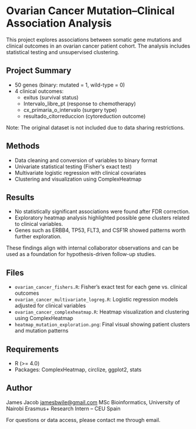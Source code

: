 # Ovarian Cancer Mutation–Clinical Association Analysis

This project explores associations between somatic gene mutations and clinical outcomes in an ovarian cancer patient cohort. The analysis includes statistical testing and unsupervised clustering.

## Project Summary

- 50 genes (binary: mutated = 1, wild-type = 0)
- 4 clinical outcomes:
  - exitus (survival status)
  - Intervalo_libre_pt (response to chemotherapy)
  - cx_primaria_o_intervalo (surgery type)
  - resultado_citorreduccion (cytoreduction outcome)

Note: The original dataset is not included due to data sharing restrictions.

## Methods

- Data cleaning and conversion of variables to binary format
- Univariate statistical testing (Fisher's exact test)
- Multivariate logistic regression with clinical covariates
- Clustering and visualization using ComplexHeatmap

## Results

- No statistically significant associations were found after FDR correction.
- Exploratory heatmap analysis highlighted possible gene clusters related to clinical variables.
- Genes such as ERBB4, TP53, FLT3, and CSF1R showed patterns worth further exploration.

These findings align with internal collaborator observations and can be used as a foundation for hypothesis-driven follow-up studies.

## Files

- `ovarian_cancer_fishers.R`: Fisher’s exact test for each gene vs. clinical outcomes
- `ovarian_cancer_multivariate_logreg.R`: Logistic regression models adjusted for clinical variables
- `ovarian_cancer_complexheatmap.R`: Heatmap visualization and clustering using ComplexHeatmap
- `heatmap_mutation_exploration.png`: Final visual showing patient clusters and mutation patterns

## Requirements

- R (>= 4.0)
- Packages: ComplexHeatmap, circlize, ggplot2, stats

## Author
James Jacob
jamesbwile@gmail.com
MSc Bioinformatics, University of Nairobi
Erasmus+ Research Intern – CEU Spain


For questions or data access, please contact me through email.

